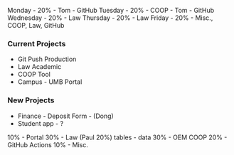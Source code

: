 Monday       - 20% - Tom - GitHub
Tuesday       - 20% - COOP - Tom - GitHub
Wednesday  - 20% -  Law
Thursday      - 20% -  Law
Friday           - 20% -  Misc., COOP, Law, GitHub

### Current Projects
- Git Push Production
- Law Academic
- COOP Tool
- Campus - UMB Portal 

### New Projects
* Finance - Deposit Form - (Dong)
* Student app - ?

10% - Portal 
30% - Law (Paul 20%) tables - data
30% - OEM COOP 
20% - GitHub Actions
10% - Misc.